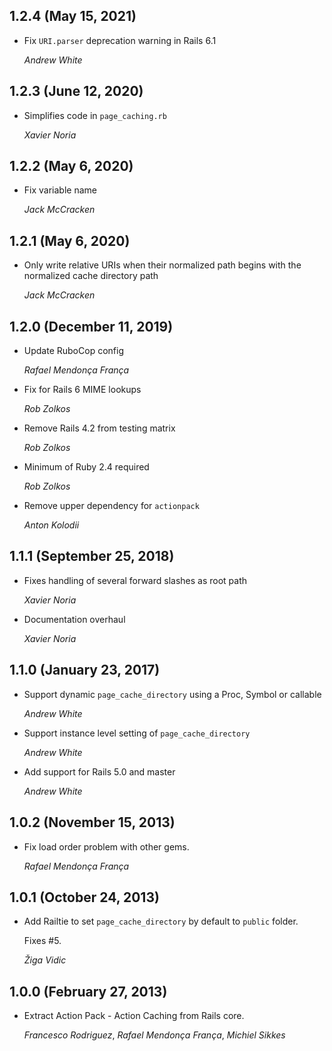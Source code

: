 ## 1.2.4 (May 15, 2021)

- Fix `URI.parser` deprecation warning in Rails 6.1

  _Andrew White_

## 1.2.3 (June 12, 2020)

- Simplifies code in `page_caching.rb`

  _Xavier Noria_

## 1.2.2 (May 6, 2020)

- Fix variable name

  _Jack McCracken_

## 1.2.1 (May 6, 2020)

- Only write relative URIs when their normalized path begins with the normalized cache directory path

  _Jack McCracken_

## 1.2.0 (December 11, 2019)

- Update RuboCop config

  _Rafael Mendonça França_

- Fix for Rails 6 MIME lookups

  _Rob Zolkos_

- Remove Rails 4.2 from testing matrix

  _Rob Zolkos_

- Minimum of Ruby 2.4 required

  _Rob Zolkos_

- Remove upper dependency for `actionpack`

  _Anton Kolodii_

## 1.1.1 (September 25, 2018)

- Fixes handling of several forward slashes as root path

  _Xavier Noria_

- Documentation overhaul

  _Xavier Noria_

## 1.1.0 (January 23, 2017)

- Support dynamic `page_cache_directory` using a Proc, Symbol or callable

  _Andrew White_

- Support instance level setting of `page_cache_directory`

  _Andrew White_

- Add support for Rails 5.0 and master

  _Andrew White_

## 1.0.2 (November 15, 2013)

- Fix load order problem with other gems.

  _Rafael Mendonça França_

## 1.0.1 (October 24, 2013)

- Add Railtie to set `page_cache_directory` by default to `public` folder.

  Fixes #5.

  _Žiga Vidic_

## 1.0.0 (February 27, 2013)

- Extract Action Pack - Action Caching from Rails core.

  _Francesco Rodriguez_, _Rafael Mendonça França_, _Michiel Sikkes_
